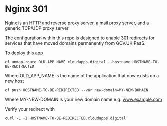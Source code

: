 # Nginx 301

[Nginx](https://nginx.org/en/) is an HTTP and reverse proxy server, a mail proxy server, and a generic TCP/UDP proxy server

The configuration within this repo is designed to enable [301 redirects](https://http.cat/301) for services that have moved domains permanently from GOV.UK PaaS.

To deploy this app

```
cf unmap-route OLD_APP_NAME cloudapps.digital --hostname HOSTNAME-TO-BE-REDIRECTED
```
Where OLD_APP_NAME is the name of the application that now exists on a new host

```
cf push HOSTNAME-TO-BE-REDIRECTED --var new-domain=MY-NEW-DOMAIN
```
Where MY-NEW-DOMAIN is your new domain name e.g. www.example.com

Verify your redirect with

```
curl -L -I HOSTNAME-TO-BE-REDIRECTED.cloudapps.digital
```
